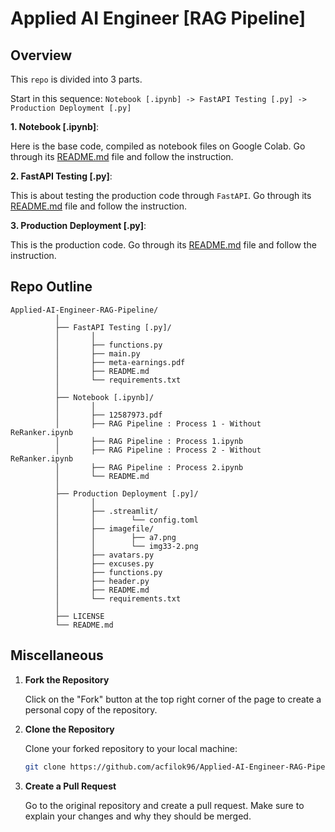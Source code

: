 # Applied AI Engineer [RAG Pipeline]


## Overview

This `repo` is divided into 3 parts. 

Start in this sequence: `Notebook [.ipynb] -> FastAPI Testing [.py] -> Production Deployment [.py]`



**1. Notebook [.ipynb]**: 

Here is the base code, compiled as notebook files on Google Colab. Go through its [README.md](https://github.com/acfilok96/Applied-AI-Engineer-RAG-Pipeline/blob/main/Notebook%20%5B.ipynb%5D/README.md) file and follow
the instruction.

**2. FastAPI Testing [.py]**: 

This is about testing the production code through `FastAPI`. Go through its [README.md](https://github.com/acfilok96/Applied-AI-Engineer-RAG-Pipeline/blob/main/FastAPI%20Testing%20%5B.py%5D/README.md) file and follow
the instruction.

**3. Production Deployment [.py]**: 

This is the production code. Go through its [README.md](https://github.com/acfilok96/Applied-AI-Engineer-RAG-Pipeline/blob/main/Production%20Deployment%20%5B.py%5D/README.md) file and follow the instruction.


## Repo Outline

```
Applied-AI-Engineer-RAG-Pipeline/
          │
          ├── FastAPI Testing [.py]/
          │       │
          │       ├── functions.py
          │       ├── main.py
          │       ├── meta-earnings.pdf
          │       ├── README.md
          │       └── requirements.txt
          │
          ├── Notebook [.ipynb]/
          │       │
          │       ├── 12587973.pdf
          │       ├── RAG Pipeline : Process 1 - Without ReRanker.ipynb
          │       ├── RAG Pipeline : Process 1.ipynb
          │       ├── RAG Pipeline : Process 2 - Without ReRanker.ipynb
          │       ├── RAG Pipeline : Process 2.ipynb
          │       └── README.md
          │
          ├── Production Deployment [.py]/
          │       │
          │       ├── .streamlit/
          │       │        └── config.toml
          │       ├── imagefile/
          │       │        ├── a7.png
          │       │        └── img33-2.png
          │       ├── avatars.py
          │       ├── excuses.py
          │       ├── functions.py
          │       ├── header.py
          │       ├── README.md
          │       └── requirements.txt
          │
          ├── LICENSE
          └── README.md
```


## Miscellaneous


1. **Fork the Repository**

   Click on the "Fork" button at the top right corner of the page to create a personal copy of the repository.

2. **Clone the Repository**

   Clone your forked repository to your local machine:
   ```bash
   git clone https://github.com/acfilok96/Applied-AI-Engineer-RAG-Pipeline.git
   ```

3. **Create a Pull Request**

   Go to the original repository and create a pull request. Make sure to explain your changes and why they should be merged.
